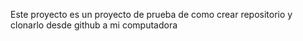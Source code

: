 Este proyecto es un proyecto de prueba de como crear repositorio y clonarlo desde github a mi computadora

